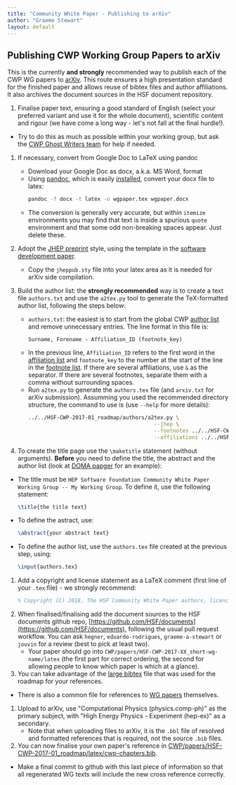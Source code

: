 ```yaml
---
title: "Community White Paper - Publishing to arXiv"
author: "Graeme Stewart"
layout: default
---
```


## Publishing CWP Working Group Papers to arXiv

This is the currently **and strongly** recommended way to publish each of the CWP WG
papers to [arXiv](https://arxiv.org). This route ensures a high presentation standard 
for the finished paper and allows reuse of bibtex files and author affiliations.
It also archives the document sources in the HSF document repository.

1. Finalise paper text, ensuring a good standard of English 
  (select your preferred variant and use it for the whole document),
  scientific content and rigour (we have come a long way -
  let's not fall at the final hurdle!).
  - Try to do this as much as possible within your working
    group, but ask the [CWP Ghost Writers team](mailto:hsf-cwp-ghost-writers@googlegroups.com) 
    for help if needed.
1. If necessary, convert from Google Doc to LaTeX using pandoc
    - Download your Google Doc as docx, a.k.a. MS Word, format
    - Using [pandoc](https://pandoc.org/), which is easily [installed](https://pandoc.org/installing.html),
      convert your docx file to latex:
        ```bash
        pandoc -f docx -t latex -o wgpaper.tex wgpaper.docx
        ```
    - The conversion is generally very accurate, but within `itemize` environments you
      may find that text is inside a spurious `quote` environment and that some
      odd non-breaking spaces appear. Just delete these.
1. Adopt the [JHEP preprint](https://jhep.sissa.it/jhep/help/JHEP/TeXclass/DOCS/JHEP-author-manual.pdf)
   style, using the template in the
   [software development paper](https://github.com/HSF/documents/tree/master/CWP/papers/HSF-CWP-2017-13_soft-dev/latex/).
    - Copy the `jheppub.sty` file into your latex area as it is needed for arXiv side compilation.
1. Build the author list: the **strongly recommended** way is to create a text file 
   `authors.txt` and use the `a2tex.py` tool to generate the TeX-formatted author list, 
   following the steps below:
   * `authors.txt`: the easiest is to start from the global CWP 
     [author list](https://github.com/HSF/documents/tree/master/CWP/papers/HSF-CWP-2017-01_roadmap/authors/authors.txt)
     and remove unnecessary entries. The line format in this file is:
       ```
       Surname, Forename - Affiliation_ID (footnote_key)
       ```
   * In the previous line, `Affiliation_ID` refers to the first word in the
   [affiliation list](https://github.com/HSF/documents/tree/master/CWP/papers/HSF-CWP-2017-01_roadmap/authors/addresses.txt) 
   and `footnote_key` to the number at the start of the line in the
   [footnote list](https://github.com/HSF/documents/tree/master/CWP/papers/HSF-CWP-2017-01_roadmap/authors/footnotes.txt). 
   If there are several affiliations, use ` & ` as the separator. If there are several 
   footnotes, separate them with a comma without surrounding spaces.
   * Run `a2tex.py` to generate the `authors.tex` file (and `arxiv.txt` for arXiv submission). Assumming you used the recommended 
   directory structure, the command to use is (use `--help` for more details):
       ```bash
       ../../HSF-CWP-2017-01_roadmap/authors/a2tex.py \
                                               --jhep \
                                               --footnotes ../../HSF-CWP-2017-01_roadmap/authors/footnotes.txt \
                                               --affiliations ../../HSF-CWP-2017-01_roadmap/authors/address.txt

       ```

1. To create the title page use the `\maketitle` statement (without arguments). **Before** 
you need to define the title, the abstract and the author list (look at 
[DOMA papger](https://github.com/HSF/documents/blob/master/CWP/papers/HSF-CWP-2017-04_doma/latex/hsf-cwp-dm.tex) 
for an example):
  * The title must be `HEP Software Foundation Community White Paper Working Group -- My Working Group`. 
  To define it, use the following statement:
      ```latex
      \title{the title text}
      ```
  * To define the astract, use:
    ```latex
    \abstract{your abstract text}
    ```
  * To define the author list, use the `authors.tex` file created at the previous step, 
  using:
    ```latex
    \input{authors.tex}
    ```
1. Add a copyright and license statement as a LaTeX comment (first line of your `.tex` 
file) - we strongly recommend:
    ```latex
    % Copyright (C) 2018, The HSF Community White Paper authors, licence CC-BY-4.0.
    ```
1. When finalised/finalising add the document sources to the
  HSF documents github repo,
  [https://github.com/HSF/documents](https://github.com/HSF/documents), following the
  usual pull request workflow. You can ask `hegner`, `eduardo-rodrigues`, `graeme-a-stewart`
  or `jouvin` for a review (best to pick at least two).
    -  Your paper should go into 
       `CWP/papers/HSF-CWP-2017-XX_short-wg-name/latex` (the first part for correct ordering,
       the second for allowing people to know which paper is which at a glance).
1. You can take advantage of the [large bibtex](https://github.com/graeme-a-stewart/documents/blob/master/CWP/papers/HSF-CWP-2017-01_roadmap/latex/cwp.bib) file that
  was used for the roadmap for your references.
  - There is also a common file for references to [WG papers](https://github.com/graeme-a-stewart/documents/blob/master/CWP/papers/HSF-CWP-2017-01_roadmap/latex/cwp-chapters.bib) themselves.
1. Upload to arXiv, use "Computational Physics (physics.comp-ph)" as the primary 
   subject, with "High Energy Physics - Experiment (hep-ex)" as a secondary.
    - Note that when uploading files to arXiv, it is the `.bbl` file of resolved and formatted 
      references that is required, not the source `.bib` files.
1. You can now finalise your own paper's reference in
  [CWP/papers/HSF-CWP-2017-01\_roadmap/latex/cwp-chapters.bib](https://github.com/graeme-a-stewart/documents/blob/master/CWP/papers/HSF-CWP-2017-01_roadmap/latex/cwp-chapters.bib).
  - Make a final commit to github with this last piece of information so that all regenerated 
    WG texts will include the new cross reference correctly.

